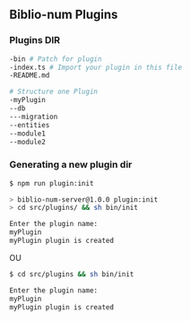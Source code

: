 ## Biblio-num Plugins

### Plugins DIR
```bash
-bin # Patch for plugin
-index.ts # Import your plugin in this file
-README.md

# Structure one Plugin
-myPlugin
--db
---migration
--entities
--module1
--module2
```

### Generating a new plugin dir
```bash
$ npm run plugin:init

> biblio-num-server@1.0.0 plugin:init
> cd src/plugins/ && sh bin/init

Enter the plugin name:
myPlugin
myPlugin plugin is created
```
OU
```bash
$ cd src/plugins && sh bin/init

Enter the plugin name:
myPlugin
myPlugin plugin is created
```